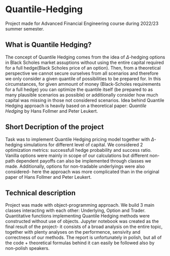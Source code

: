 # Quantile-Hedging
Project made for Advanced Financial Engineering course during 2022/23 summer semester.
## What is Quantile Hedging?
The concept of Quantile Hedging comes from the idea of $\Delta$-hedging options in Black Scholes market assuptions without using the entire capital required 
for a full hedge(Black Scholes price of an option). Then, from a theoretical perspective we cannot secure ourselves from all scenarios and therefore
we only consider a given quantile of possibilities to be prepared for. In this circumstances, for given ammount of money (Black-Scholes requirements for a full hedge) 
you can optimize the quantile itself (be prepared to as many plausible scenarios as possible) or additionally consider how much capital was missing in those not considered scenarios.
Idea behind Quantile Hedging approach is heavily based on a theoretical paper: *Quantile Hedging* by Hans Follmer and Peter Leukert.
## Short Decription of the project
Task was to implement Quantile Hedging pricing model together with $\Delta$-hedging simulations for different level of capital. 
We considered 2 optimization metrics: successfull hedge probability and success ratio. Vanilla options were mainly in scope of our calculations
but different non-path dependent payoffs can also be implemented through classes we made. Additionally, options for non-tradable underlyings
were also considered- here the approach was more complicated than in the original paper of Hans Follmer and Peter Leukert.
## Technical description
Project was made with object-programming approach. We build 3 main classes interacting with each other: Underlying, Option and Trader. Quantitative
functions implementing Quantile Hedging methods were constructed without use of objects. Jupyter notebook was created as the final result of the project- 
it consists of a broad analysis on the entire topic, together with plenty analyses on the performence, sensivity and correctness of our methods. The report 
is unfortunately in polish, but all of the code + theoretical formulas behind it can easily be followed also by non-polish speakers.
